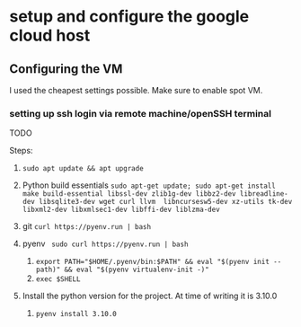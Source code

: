 # setup and configure the google cloud  host #

## Configuring the VM ##

I used the cheapest settings possible. Make sure to enable spot VM.

### setting up ssh login via remote machine/openSSH terminal ###
TODO

Steps:
1. `sudo apt update && apt upgrade`
2. Python build essentials
    `
    sudo apt-get update; sudo apt-get install make build-essential libssl-dev zlib1g-dev
    libbz2-dev libreadline-dev libsqlite3-dev wget curl llvm 
    libncursesw5-dev xz-utils tk-dev libxml2-dev libxmlsec1-dev libffi-dev liblzma-dev
    `
3. git `curl https://pyenv.run | bash`
4. pyenv ` sudo curl https://pyenv.run | bash`
    1. `export PATH="$HOME/.pyenv/bin:$PATH" &&
        eval "$(pyenv init --path)" &&
        eval "$(pyenv virtualenv-init -)"`
    2. `exec $SHELL`

5. Install the python version for the project. At time of writing it is 3.10.0
    1. `pyenv install 3.10.0`